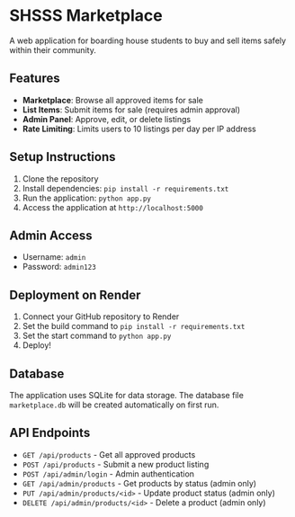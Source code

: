 # SHSSS Marketplace

A web application for boarding house students to buy and sell items safely within their community.

## Features

- **Marketplace**: Browse all approved items for sale
- **List Items**: Submit items for sale (requires admin approval)
- **Admin Panel**: Approve, edit, or delete listings
- **Rate Limiting**: Limits users to 10 listings per day per IP address

## Setup Instructions

1. Clone the repository
2. Install dependencies: `pip install -r requirements.txt`
3. Run the application: `python app.py`
4. Access the application at `http://localhost:5000`

## Admin Access

- Username: `admin`
- Password: `admin123`

## Deployment on Render

1. Connect your GitHub repository to Render
2. Set the build command to `pip install -r requirements.txt`
3. Set the start command to `python app.py`
4. Deploy!

## Database

The application uses SQLite for data storage. The database file `marketplace.db` will be created automatically on first run.

## API Endpoints

- `GET /api/products` - Get all approved products
- `POST /api/products` - Submit a new product listing
- `POST /api/admin/login` - Admin authentication
- `GET /api/admin/products` - Get products by status (admin only)
- `PUT /api/admin/products/<id>` - Update product status (admin only)
- `DELETE /api/admin/products/<id>` - Delete a product (admin only)
